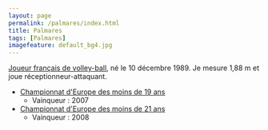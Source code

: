 ```yaml
---
layout: page
permalink: /palmares/index.html
title: Palmares
tags: [Palmares]
imagefeature: default_bg4.jpg
---
```


[Joueur français de volley-ball](http://www.lnv.fr/joueurs/1191/frederic-barais.html), né le 10 décembre 1989. Je mesure 1,88 m et joue réceptionneur-attaquant.

- [Championnat d'Europe des moins de 19 ans](http://fr.wikipedia.org/wiki/Championnat_d%27Europe_masculin_de_volley-ball_des_moins_de_19_ans)
  - Vainqueur : 2007
- [Championnat d'Europe des moins de 21 ans](http://fr.wikipedia.org/wiki/Championnat_d%27Europe_masculin_de_volley-ball_des_moins_de_21_ans)
  - Vainqueur : 2008
